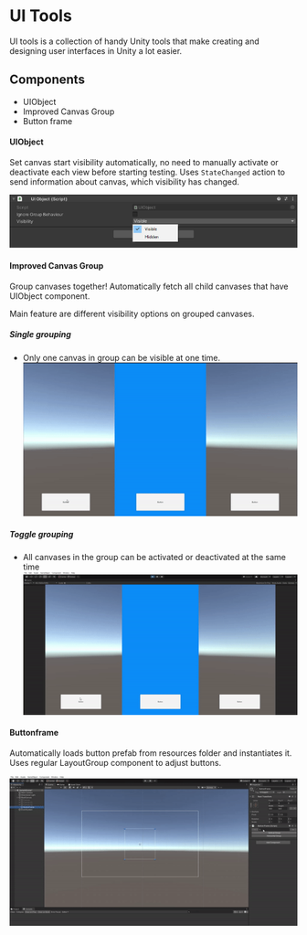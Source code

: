 # UI Tools

UI tools is a collection of handy Unity tools that make creating and designing user interfaces in Unity a lot easier.

## Components

 - UIObject
 - Improved Canvas Group
 - Button frame


#### UIObject
Set canvas start visibility automatically, no need to manually activate or deactivate each view before starting testing.
Uses  `StateChanged` action to send information about canvas, which visibility has changed.


![UIObject start visibility](DemoImages/UIObject_StartVisibility.png)

#### Improved Canvas Group

Group canvases together!
Automatically fetch all child canvases that have UIObject component.

Main feature are different visibility options on grouped canvases.
##### Single grouping
 - Only one canvas in group can be visible at one time.
![Canvas group single grouping](DemoImages/UITools-GroupSingle.gif)
##### Toggle grouping
- All canvases in the group can be activated or deactivated at the same time
![Canvas group toggle grouping](DemoImages/UITools-GroupToggle.gif)

#### Buttonframe

Automatically loads button prefab from resources folder and instantiates it.
Uses regular LayoutGroup component to adjust buttons.  

![Button frame example](DemoImages/Buttonframe.gif)

